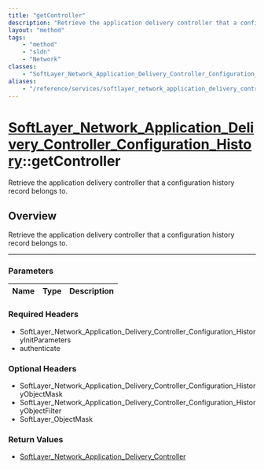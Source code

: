 ```yaml
---
title: "getController"
description: "Retrieve the application delivery controller that a configuration history record belongs to."
layout: "method"
tags:
    - "method"
    - "sldn"
    - "Network"
classes:
    - "SoftLayer_Network_Application_Delivery_Controller_Configuration_History"
aliases:
    - "/reference/services/softlayer_network_application_delivery_controller_configuration_history/getController"
---
```

# [SoftLayer_Network_Application_Delivery_Controller_Configuration_History](/reference/services/SoftLayer_Network_Application_Delivery_Controller_Configuration_History)::getController

Retrieve the application delivery controller that a configuration history record belongs to.


## Overview 
Retrieve the application delivery controller that a configuration history record belongs to.

-----

### Parameters 
|Name | Type | Description |
| --- | --- | --- |


### Required Headers
* SoftLayer_Network_Application_Delivery_Controller_Configuration_HistoryInitParameters
* authenticate


### Optional Headers
* SoftLayer_Network_Application_Delivery_Controller_Configuration_HistoryObjectMask
* SoftLayer_Network_Application_Delivery_Controller_Configuration_HistoryObjectFilter
* SoftLayer_ObjectMask

### Return Values
* <a href='/reference/datatypes/SoftLayer_Network_Application_Delivery_Controller'>SoftLayer_Network_Application_Delivery_Controller </a>




